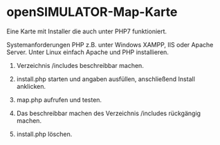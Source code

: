 # openSIMULATOR-Map-Karte
Eine Karte mit Installer die auch unter PHP7 funktioniert.

Systemanforderungen PHP z.B. unter Windows XAMPP, IIS oder Apache Server. Unter Linux einfach Apache und PHP installieren.

1. Verzeichnis /includes beschreibbar machen.

2. install.php starten und angaben ausfüllen, anschließend Install anklicken.

3. map.php aufrufen und testen.

4. Das beschreibbar machen des Verzeichnis /includes rückgängig machen.

5. install.php löschen.
